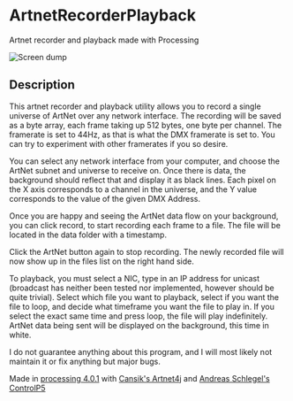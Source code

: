 # ArtnetRecorderPlayback
Artnet recorder and playback made with Processing

![Screen dump](https://user-images.githubusercontent.com/68155962/187851702-7e8abad9-00bc-4ebf-bc1f-3f4665807b07.png)

## Description
This artnet recorder and playback utility allows you to record a single universe of ArtNet over any network interface. The recording will be saved as a byte array, each frame taking up 512 bytes, one byte per channel. The framerate is set to 44Hz, as that is what the DMX framerate is set to. You can try to experiment with other framerates if you so desire.

You can select any network interface from your computer, and choose the ArtNet subnet and universe to receive on. Once there is data, the background should reflect that and display it as black lines. Each pixel on the X axis corresponds to a channel in the universe, and the Y value corresponds to the value of the given DMX Address.

Once you are happy and seeing the ArtNet data flow on your background, you can click record, to start recording each frame to a file. The file will be located in the data folder with a timestamp.

Click the ArtNet button again to stop recording. The newly recorded file will now show up in the files list on the right hand side.

To playback, you must select a NIC, type in an IP address for unicast (broadcast has neither been tested nor implemented, however should be quite trivial). Select which file you want to playback, select if you want the file to loop, and decide what timeframe you want the file to play in. If you select the exact same time and press loop, the file will play indefinitely. ArtNet data being sent will be displayed on the background, this time in white.

I do not guarantee anything about this program, and I will most likely not maintain it or fix anything but major bugs.

Made in [processing 4.0.1](https://processing.org/) with [Cansik's Artnet4j](https://github.com/cansik/artnet4j) and [Andreas Schlegel's ControlP5](https://github.com/sojamo/controlp5)

